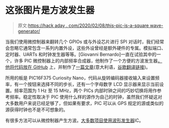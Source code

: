 # 这张图片是方波发生器

> 原文:[https://hack aday . com/2020/02/08/this-pic-is-a-square wave-generator/](https://hackaday.com/2020/02/08/this-pic-is-a-squarewave-generator/)

当我们使用微控制器来翻转几个 GPIOs 或与外设芯片进行 SPI 对话时，我们经常会忽略它通常包含一系列内置外设，这些外设曾经是额外硬件的专属。模拟端口、定时器、UARTs 和时钟发生器等等。[Giovanni Bernardo]一直在试验其中的一个，许多 PIC 微控制器上的内部频率合成器，他制作了一个方便的方波发生器[，他将代码放在 GitHub](https://github.com/Cyb3rn0id/Microchip_Curiosity_Nano_Examples/tree/master/16F15376_Curiosity_Nano_Square_Wave_Generator.X) 上，并制作了[一篇文章](https://www.settorezero.com/wordpress/un-generatore-di-onda-quadra-da-1hz-a-16mhz-con-un-microcontrollore-pic/)(意大利语，[谷歌翻译链接](https://translate.google.com/translate?sl=auto&tl=en&u=https%3A%2F%2Fwww.settorezero.com%2Fwordpress%2Fun-generatore-di-onda-quadra-da-1hz-a-16mhz-con-un-microcontrollore-pic%2F))。

所用的板是 PIC16F375 Curiosity Nano，代码从旋转编码器接收输入来设置频率，有一个按钮来选择不同的步长，还有一个字母数字 LCD 显示器来显示当前设置。频率范围为 1 Hz 至 15 MHz，两个 PICs 内部时钟之间的巧妙切换将用作参考频率。稳定性取决于 PIC 使用什么样的源作为自己的时钟，虽然我们怀疑这对大多数用户来说已经足够了，但如果有要求，PIC 可以从 GPS 规定的源或类似的源获得时钟也不是不可想象的。

有很多方法可以从微控制器产生方波。[大多数项目使用波形发生器](https://hackaday.com/2018/09/03/arduino-powered-portable-function-generator/)IC。
